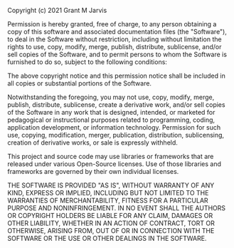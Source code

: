 Copyright (c) 2021 Grant M Jarvis

Permission is hereby granted, free of charge, to any person obtaining a copy of this software and associated documentation files (the "Software"), to deal in the Software without restriction, including without limitation the rights to use, copy, modify, merge, publish, distribute, sublicense, and/or sell copies of the Software, and to permit persons to whom the Software is furnished to do so, subject to the following conditions:

The above copyright notice and this permission notice shall be included in all copies or substantial portions of the Software.

Notwithstanding the foregoing, you may not use, copy, modify, merge, publish, distribute, sublicense, create a derivative work, and/or sell copies of the Software in any work that is designed, intended, or marketed for pedagogical or instructional purposes related to programming, coding, application development, or information technology. Permission for such use, copying, modification, merger, publication, distribution, sublicensing, creation of derivative works, or sale is expressly withheld.

This project and source code may use libraries or frameworks that are released under various Open-Source licenses. Use of those libraries and frameworks are governed by their own individual licenses.

THE SOFTWARE IS PROVIDED "AS IS", WITHOUT WARRANTY OF ANY KIND, EXPRESS OR IMPLIED, INCLUDING BUT NOT LIMITED TO THE WARRANTIES OF MERCHANTABILITY, FITNESS FOR A PARTICULAR PURPOSE AND NONINFRINGEMENT. IN NO EVENT SHALL THE AUTHORS OR COPYRIGHT HOLDERS BE LIABLE FOR ANY CLAIM, DAMAGES OR OTHER LIABILITY, WHETHER IN AN ACTION OF CONTRACT, TORT OR OTHERWISE, ARISING FROM, OUT OF OR IN CONNECTION WITH THE SOFTWARE OR THE USE OR OTHER DEALINGS IN THE SOFTWARE.
